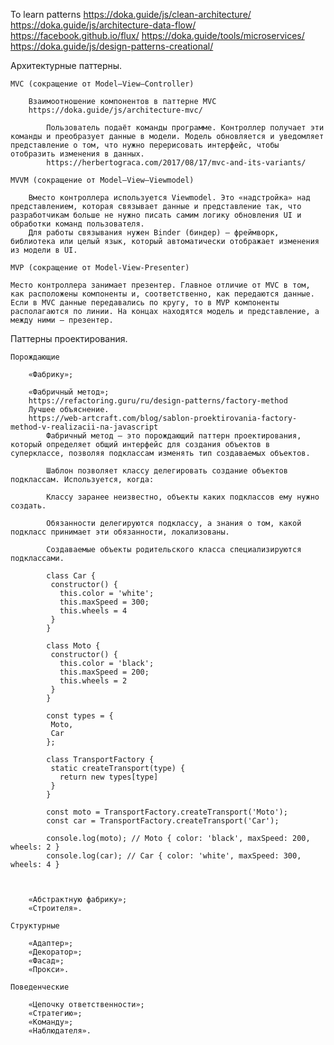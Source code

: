 To learn patterns
https://doka.guide/js/clean-architecture/
https://doka.guide/js/architecture-data-flow/
https://facebook.github.io/flux/
https://doka.guide/tools/microservices/
https://doka.guide/js/design-patterns-creational/


Архитектурные паттерны.

    MVC (сокращение от Model—View—Controller)

        Взаимоотношение компонентов в паттерне MVC
        https://doka.guide/js/architecture-mvc/
    
            Пользователь подаёт команды программе. Контроллер получает эти команды и преобразует данные в модели. Модель обновляется и уведомляет представление о том, что нужно перерисовать интерфейс, чтобы отобразить изменения в данных.
            https://herbertograca.com/2017/08/17/mvc-and-its-variants/

    MVVM (сокращение от Model—View—Viewmodel)

        Вместо контроллера используется Viewmodel. Это «надстройка» над представлением, которая связывает данные и представление так, что разработчикам больше не нужно писать самим логику обновления UI и обработки команд пользователя.
        Для работы связывания нужен Binder (биндер) — фреймворк, библиотека или целый язык, который автоматически отображает изменения из модели в UI.

    MVP (сокращение от Model-View-Presenter)

    Место контроллера занимает презентер. Главное отличие от MVC в том, как расположены компоненты и, соответственно, как передаются данные. Если в MVC данные передавались по кругу, то в MVP компоненты располагаются по линии. На концах находятся модель и представление, а между ними — презентер.



Паттерны проектирования.

    Порождающие

        «Фабрику»;

        «Фабричный метод»;
        https://refactoring.guru/ru/design-patterns/factory-method
        Лучшее объяснение.
        https://web-artcraft.com/blog/sablon-proektirovania-factory-method-v-realizacii-na-javascript
            Фабричный метод — это порождающий паттерн проектирования, который определяет общий интерфейс для создания объектов в суперклассе, позволяя подклассам изменять тип создаваемых объектов.

            Шаблон позволяет классу делегировать создание объектов подклассам. Используется, когда:

            Классу заранее неизвестно, объекты каких подклассов ему нужно создать.

            Обязанности делегируются подклассу, а знания о том, какой подкласс принимает эти обязанности, локализованы.

            Создаваемые объекты родительского класса специализируются подклассами.

            class Car {
             constructor() {
               this.color = 'white';
               this.maxSpeed = 300;
               this.wheels = 4
             }
            }

            class Moto {
             constructor() {
               this.color = 'black';
               this.maxSpeed = 200;
               this.wheels = 2
             }
            }

            const types = {
             Moto,
             Car
            };

            class TransportFactory {
             static createTransport(type) {
               return new types[type]
             }
            }

            const moto = TransportFactory.createTransport('Moto');
            const car = TransportFactory.createTransport('Car');

            console.log(moto); // Moto { color: 'black', maxSpeed: 200, wheels: 2 }
            console.log(car); // Car { color: 'white', maxSpeed: 300, wheels: 4 }



        «Абстрактную фабрику»;
        «Строителя».

    Структурные 

        «Адаптер»;
        «Декоратор»;
        «Фасад»;
        «Прокси».

    Поведенческие

        «Цепочку ответственности»;
        «Стратегию»;
        «Команду»;
        «Наблюдателя».
